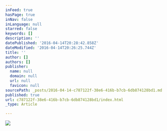 ```yaml
---
inFeed: true
hasPage: true
inNav: false
inLanguage: null
starred: false
keywords: []
description: ''
datePublished: '2016-04-14T20:28:42.858Z'
dateModified: '2016-04-14T20:26:25.744Z'
title: ''
author: []
authors: []
publisher:
  name: null
  domain: null
  url: null
  favicon: null
sourcePath: _posts/2016-04-14-c787122f-38e6-416b-b7cb-6db874128bd1.md
published: true
url: c787122f-38e6-416b-b7cb-6db874128bd1/index.html
_type: Article

---
```

![](https://the-grid-user-content.s3-us-west-2.amazonaws.com/76f738fb-cd3a-451e-b61f-66bbe40dede6.jpg)